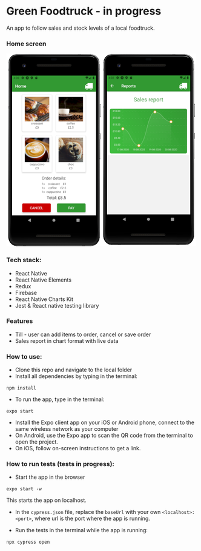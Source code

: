 # Green Foodtruck - in progress

An app to follow sales and stock levels of a local foodtruck.

### Home screen
![screenshot home](./images/screen1.png)![screenshot reports](./images/screen5.png)

### Tech stack:
* React Native
* React Native Elements
* Redux
* Firebase
* React Native Charts Kit
* Jest & React native testing library

### Features
* Till - user can add items to order, cancel or save order
* Sales report in chart format with live data

### How to use:

* Clone this repo and navigate to the local folder
* Install all dependencies by typing in the terminal:
```
npm install
```
* To run the app, type in the terminal:
```
expo start
```
* Install the Expo client app on your iOS or Android phone, connect to the same wireless network as your computer
* On Android, use the Expo app to scan the QR code from the terminal to open the project.
* On iOS, follow on-screen instructions to get a link.

### How to run tests (tests in progress):

* Start the app in the browser
```
expo start -w
```
This starts the app on localhost.
* In the `cypress.json` file, replace the `baseUrl` with your own `<localhost>:<port>`, where url is the port where the app is running.

* Run the tests in the terminal while the app is running:
```
npx cypress open
```
